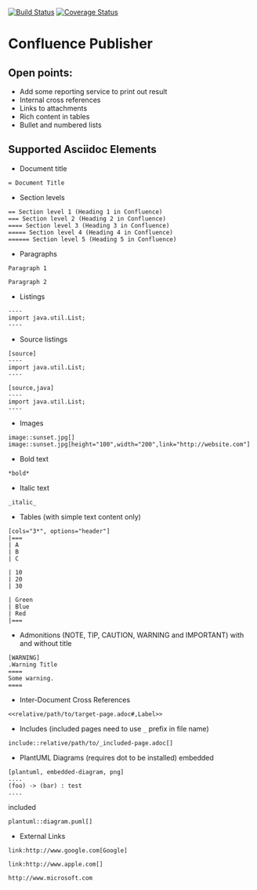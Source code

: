 [![Build Status](https://travis-ci.org/alainsahli/confluence-publisher.svg?branch=master)](https://travis-ci.org/alainsahli/confluence-publisher)
[![Coverage Status](https://coveralls.io/repos/github/alainsahli/confluence-publisher/badge.svg?branch=master)](https://coveralls.io/github/alainsahli/confluence-publisher?branch=master)
# Confluence Publisher

## Open points:
* Add some reporting service to print out result
* Internal cross references
* Links to attachments
* Rich content in tables
* Bullet and numbered lists

## Supported Asciidoc Elements

* Document title 
```
= Document Title
```
* Section levels
```
== Section level 1 (Heading 1 in Confluence)
=== Section level 2 (Heading 2 in Confluence)
==== Section level 3 (Heading 3 in Confluence)
===== Section level 4 (Heading 4 in Confluence)
====== Section level 5 (Heading 5 in Confluence)
```
* Paragraphs
```
Paragraph 1

Paragraph 2
```
* Listings
```
----
import java.util.List;
----
```
* Source listings
```
[source]
----
import java.util.List;
----

[source,java]
----
import java.util.List;
----
```
* Images
```
image::sunset.jpg[]
image::sunset.jpg[height="100",width="200",link="http://website.com"]
```
* Bold text
```
*bold*
```
* Italic text
```
_italic_
```
* Tables (with simple text content only)
```
[cols="3*", options="header"]
|===
| A
| B
| C

| 10
| 20
| 30

| Green
| Blue
| Red
|===
```
* Admonitions (NOTE, TIP, CAUTION, WARNING and IMPORTANT) with and without title
```
[WARNING]
.Warning Title
====
Some warning.
====
```
* Inter-Document Cross References
```
<<relative/path/to/target-page.adoc#,Label>>
```
* Includes (included pages need to use `_` prefix in file name)
```
include::relative/path/to/_included-page.adoc[]
```

* PlantUML Diagrams (requires dot to be installed)
embedded
```
[plantuml, embedded-diagram, png]
....
(foo) -> (bar) : test
....
```

included
```
plantuml::diagram.puml[]
```

* External Links
```
link:http://www.google.com[Google]

link:http://www.apple.com[]

http://www.microsoft.com
```